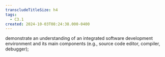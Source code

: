 ```yaml
---
transcludeTitleSize: h4
tags:
  - C3.1
created: 2024-10-03T08:24:38.000-0400
---
```

demonstrate an understanding of an integrated software development environment and its main components (e.g., source code editor, compiler, debugger);